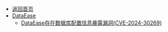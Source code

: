 - [返回首页](/)
- [DataEase](DataEase/)
  - [DataEase存在数据库配置信息暴露漏洞(CVE-2024-30269)](DataEase/DataEase存在数据库配置信息暴露漏洞(CVE-2024-30269).md)
